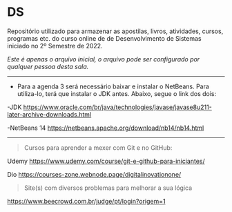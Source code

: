 # DS
Repositório utilizado para armazenar as apostilas, livros, atividades, cursos, programas etc. do curso online de
de Desenvolvimento de Sistemas iniciado no 2º Semestre de 2022. 

*Este é apenas o arquivo inicial, o arquivo pode ser configurado por qualquer pessoa desta sala.*

________________________________________________________________________________

- Para a agenda 3 será necessário baixar e instalar o NetBeans.
Para utiliza-lo, terá que instalar o JDK antes.
Abaixo, segue o link dos dois:

-JDK
https://www.oracle.com/br/java/technologies/javase/javase8u211-later-archive-downloads.html

-NetBeans 14
https://netbeans.apache.org/download/nb14/nb14.html
________________________________________________________________________________

> Cursos para aprender a mexer com Git e no GitHub:

Udemy
https://www.udemy.com/course/git-e-github-para-iniciantes/

Dio
https://courses-zone.webnode.page/digitalinovationone/


> Site(s) com diversos problemas para melhorar a sua lógica

https://www.beecrowd.com.br/judge/pt/login?origem=1